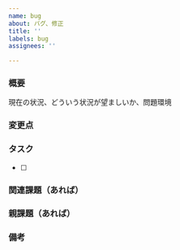 ```yaml
---
name: bug
about: バグ、修正
title: ''
labels: bug
assignees: ''

---
```


### 概要
現在の状況、どういう状況が望ましいか、問題環境

### 変更点

### タスク
- [ ]

### 関連課題（あれば）
### 親課題（あれば）
### 備考
